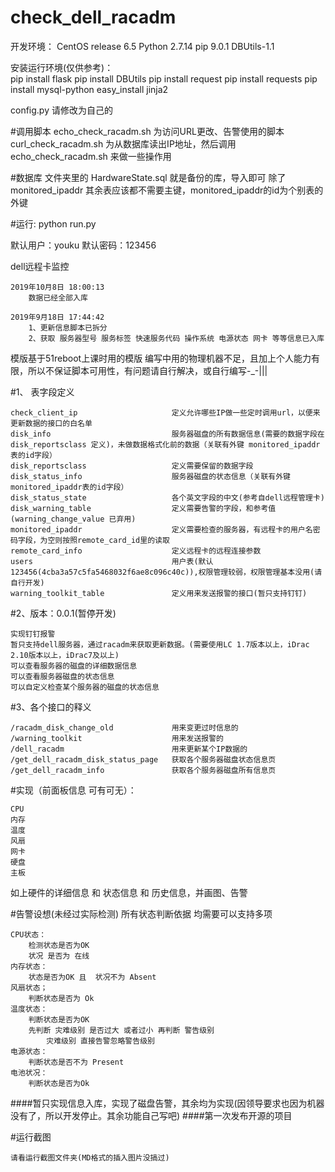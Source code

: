 # check_dell_racadm
开发环境：
	CentOS release 6.5
	Python 2.7.14
	pip 9.0.1 
	DBUtils-1.1
	
	
安装运行环境(仅供参考)：	
	pip install flask
	pip install DBUtils
	pip install request
	pip install requests
	pip install mysql-python
	easy_install jinja2
	
config.py
	请修改为自己的
	
	
#调用脚本
	echo_check_racadm.sh 为访问URL更改、告警使用的脚本
	curl_check_racadm.sh 为从数据库读出IP地址，然后调用echo_check_racadm.sh 来做一些操作用

	
#数据库 文件夹里的 HardwareState.sql 就是备份的库，导入即可
	除了 monitored_ipaddr 其余表应该都不需要主键，monitored_ipaddr的id为个别表的外键
	
	
#运行: python run.py


默认用户：youku
默认密码：123456
	
	
dell远程卡监控
	
	2019年10月8日 18:00:13
		数据已经全部入库

	2019年9月18日 17:44:42
		1、更新信息脚本已拆分
		2、获取 服务器型号 服务标签 快速服务代码 操作系统 电源状态 网卡 等等信息已入库


模版基于51reboot上课时用的模版
编写中用的物理机器不足，且加上个人能力有限，所以不保证脚本可用性，有问题请自行解决，或自行编写-_-|||


#1、 表字段定义
	
	check_client_ip						定义允许哪些IP做一些定时调用url，以便来更新数据的接口的白名单
	disk_info							服务器磁盘的所有数据信息(需要的数据字段在 disk_reportsclass 定义)，未做数据格式化前的数据（关联有外键 monitored_ipaddr表的id字段）
	disk_reportsclass					定义需要保留的数据字段
	disk_status_info					服务器磁盘的状态信息（关联有外键 monitored_ipaddr表的id字段）
	disk_status_state					各个英文字段的中文(参考自dell远程管理卡)
	disk_warning_table					定义需要告警的字段，和参考值(warning_change_value 已弃用)
	monitored_ipaddr					定义需要检查的服务器，有远程卡的用户名密码字段，为空则按照remote_card_id里的读取
	remote_card_info					定义远程卡的远程连接参数
	users								用户表(默认123456(4cba3a57c5fa5468032f6ae8c096c40c)),权限管理较弱，权限管理基本没用(请自行开发)
	warning_toolkit_table				定义用来发送报警的接口(暂只支持钉钉)

#2、版本：0.0.1(暂停开发)
	
	实现钉钉报警
	暂只支持dell服务器，通过racadm来获取更新数据。(需要使用LC 1.7版本以上，iDrac 2.10版本以上，iDrac7及以上)
	可以查看服务器的磁盘的详细数据信息
	可以查看服务器磁盘的状态信息
	可以自定义检查某个服务器的磁盘的状态信息
	
#3、各个接口的释义
	
	/racadm_disk_change_old				用来变更过时信息的
	/warning_toolkit					用来发送报警的
	/dell_racadm						用来更新某个IP数据的
	/get_dell_racadm_disk_status_page	获取各个服务器磁盘状态信息页
	/get_dell_racadm_info				获取各个服务器磁盘所有信息页


#实现（前面板信息 可有可无）：
	
	CPU
	内存
	温度
	风扇
	网卡
	硬盘
	主板
如上硬件的详细信息 和 状态信息 和 历史信息，并画图、告警


#告警设想(未经过实际检测)
所有状态判断依据 均需要可以支持多项
	
	CPU状态： 
		检测状态是否为OK
		状况 是否为 在线
	内存状态：
		状态是否为OK 且  状况不为 Absent
	风扇状态；
		判断状态是否为 Ok
	温度状态：
		判断状态是否为OK
		先判断 灾难级别 是否过大 或者过小 再判断 警告级别
			灾难级别 直接告警忽略警告级别
	电源状态：
		判断状态是否不为 Present
	电池状况：
		判断状态是否为Ok
		

	
	
####暂只实现信息入库，实现了磁盘告警，其余均为实现(因领导要求也因为机器没有了，所以开发停止。其余功能自己写吧)
####第一次发布开源的项目


#运行截图
	
	请看运行截图文件夹(MD格式的插入图片没搞过)
